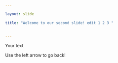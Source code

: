 ```yaml
---

layout: slide

title: "Welcome to our second slide! edit 1 2 3 "


---
```


Your text

Use the left arrow to go back!
